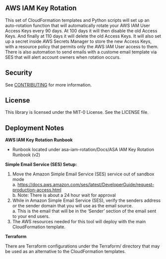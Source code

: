 ## AWS IAM Key Rotation
This set of CloudFormation templates and Python scripts will set up an auto-rotation function that will automatically rotate your AWS IAM User Access Keys every 90 days. At 100 days it will then disable the old Access Keys. And finally at 110 days it will delete the old Access Keys. It will also set up a secret inside AWS Secrets Manager to store the new Access Keys, with a resource policy that permits only the AWS IAM User access to them. There is also automation to send emails with a custome email template via SES that will alert account owners when rotation occurs. 

## Security
See [CONTRIBUTING](CONTRIBUTING.md#security-issue-notifications) for more information.

## License
This library is licensed under the MIT-0 License. See the LICENSE file.

## Deployment Notes
**AWS IAM Key Rotation Runbook**
- Runbook located under asa-iam-rotation/Docs/ASA IAM Key Rotation Runbook (v2) 

**Simple Email Service (SES) Setup:**
1. Move the Amazon Simple Email Service (SES) service out of sandbox mode<br/>
a.	https://docs.aws.amazon.com/ses/latest/DeveloperGuide/request-production-access.html<br/>
b.	Note: There is about a 24 hour wait for approval
2. While in Amazon Simple Email Service (SES), verify the senders address or the sender domain that you will use as the email source.<br/>
a.	This is the email that will be in the ‘Sender’ section of the email sent to your end users.
3. The AWS resources needed for this tool will deploy with the main CloudFormation template.

**Terraform**

There are Terraform configurations under the Terraform/ directory that may be used as an alternative to the CloudFormation templates.
